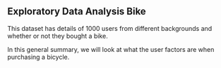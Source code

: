 ## Exploratory Data Analysis Bike

This dataset has details of 1000 users from different backgrounds and whether or not they bought a bike. 

In this general summary, we will look at what the user factors are when purchasing a bicycle.
